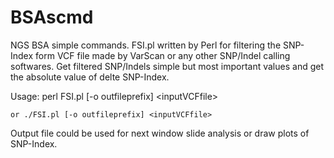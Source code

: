 # BSAscmd
NGS BSA simple commands.
FSI.pl written by Perl for filtering the SNP-Index form VCF file made by VarScan or any other SNP/Indel calling softwares.
Get filtered SNP/Indels simple but most important values and get the absolute value of delte SNP-Index.

   Usage: perl FSI.pl [-o outfileprefix] \<inputVCFfile\>

    or ./FSI.pl [-o outfileprefix] <inputVCFfile>
   
 Output file could be used for next window slide analysis or draw plots of SNP-Index.

